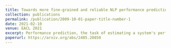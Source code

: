 ```yaml
---
title: Towards more fine-grained and reliable NLP performance prediction
collection: publications
permalink: /publication/2009-10-01-paper-title-number-1
date: 2021-02-10 
venue: EACL 2021
excerpt: Performance prediction, the task of estimating a system's performance without performing experiments, allows us to reduce the experimental burden caused by the combinatorial explosion of different datasets, languages, tasks, and models. In this paper, we make two contributions to improving performance prediction for NLP tasks. First, we examine performance predictors not only for holistic measures of accuracy like F1 or BLEU but also fine-grained performance measures such as accuracy over individual classes of examples. Second, we propose methods to understand the reliability of a performance prediction model from two angles: confidence intervals and calibration. We perform an analysis of four types of NLP tasks, and both demonstrate the feasibility of fine-grained performance prediction and the necessity to perform reliability analysis for performance prediction methods in the future.
paperurl: https://arxiv.org/abs/2405.20850
---
```

